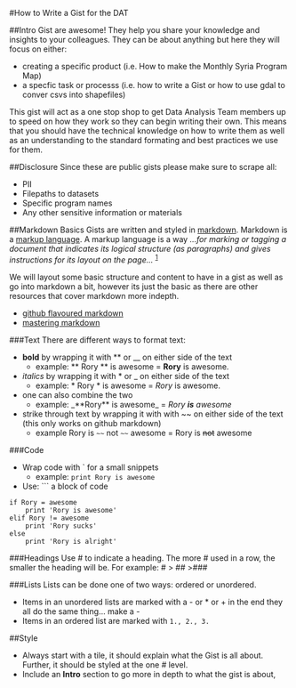 
#How to Write a Gist for the DAT

##Intro
Gist are awesome!  They help you share your knowledge and insights to your colleagues.  They can be about anything but here they will focus on either:
- creating a specific product (i.e. How to make the Monthly Syria Program Map)
- a specfic task or processs (i.e. how to write a Gist or how to use gdal to conver csvs into shapefiles)

This gist will act as a one stop shop to get Data Analysis Team members up to speed on how they work so they can begin writing their own.  This means that you should have the technical knowledge on how to write them as well as an understanding to the standard formating and best practices we use for them.

##Disclosure 
Since these are public gists please make sure to scrape all:
- PII
- Filepaths to datasets
- Specific program names
- Any other sensitive information or materials

##Markdown Basics
Gists are written and styled in [markdown](https://en.wikipedia.org/wiki/Markdown). Markdown is a [markup language](https://en.wikipedia.org/wiki/Markup_language).  A markup language is a way *...for marking or tagging a document that indicates its logical structure (as paragraphs) and gives instructions for its layout on the page...*
<sup>[1](http://www.merriam-webster.com/dictionary/markup%20language)</sup>

We will layout some basic structure and content to have in a gist as well as go into markdown a bit, however its just the basic as there are other resources that cover markdown more indepth.
- [github flavoured markdown](https://help.github.com/articles/github-flavored-markdown/)
- [mastering markdown](https://guides.github.com/features/mastering-markdown/)

###Text
There are different ways to format text: 
- **bold** by wrapping it with \*\* or \__ on either side of the text
  - example: \*\* Rory \*\* is awesome = **Rory** is awesome.  
- *italics* by wrapping it with \* or \_ on either side of the text
  - example: \* Rory \* is awesome = *Rory* is awesome. 
- one can also combine the two
  -  example: \_\*\*Rory\*\* is awesome\_ = _Rory **is** awesome_
- strike through text by wrapping it with with \~\~ on either side of the text (this only works on github markdown)
  - example Rory is `~~` not `~~` awesome = Rory is ~~not~~ awesome

###Code 	
- Wrap code with \` for a small snippets
  - example: `print Rory is awesome` 
- Use: \`\`\`  a block of code 

```
if Rory = awesome 
    print 'Rory is awesome'
elif Rory != awesome
    print 'Rory sucks'
else
    print 'Rory is alright'
```

###Headings
Use \# to indicate a heading.  The more \# used in a row, the smaller the heading will be.  For example: \# > \#\# >\#\#\#

###Lists
Lists can be done one of two ways: ordered or unordered. 
- Items in an unordered lists are marked with a \- or \* or \+ in the end they all do the same thing... make a -
- Items in an ordered list are marked with `1., 2., 3.`


##Style
- Always start with a tile, it should explain what the Gist is all about.  Further, it should be styled at the one \# level.
- Include an **Intro** section to go more in depth to what the gist is about, 

